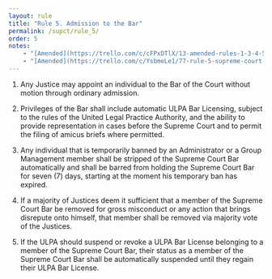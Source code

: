 ```yaml
---
layout: rule
title: "Rule 5. Admission to the Bar"
permalink: /supct/rule_5/
order: 5
notes:
    - "[Amended](https://trello.com/c/cFPxDTlX/13-amended-rules-1-3-4-5-6-7-15-25-26-27-29-32-33-34-35-38-39-43) on June 13th, 2025, to take effect on June 28th, 2025."
    - "[Amended](https://trello.com/c/YsbmeLe1/77-rule-5-supreme-court-bar-admission) prior to June 1st, 2025"
---
```


1. Any Justice may appoint an individual to the Bar of the Court without motion through ordinary admission.


2. Privileges of the Bar shall include automatic ULPA Bar Licensing, subject to the rules of the United Legal Practice Authority, and the ability to provide representation in cases before the Supreme Court and to permit the filing of amicus briefs where permitted.


3. Any individual that is temporarily banned by an Administrator or a Group Management member shall be stripped of the Supreme Court Bar automatically and shall be barred from holding the Supreme Court Bar for seven (7) days, starting at the moment his temporary ban has expired.


4. If a majority of Justices deem it sufficient that a member of the Supreme Court Bar be removed for gross misconduct or any action that brings disrepute onto himself, that member shall be removed via majority vote of the Justices.

5. If the ULPA should suspend or revoke a ULPA Bar License belonging to a member of the Supreme Court Bar, their status as a member of the Supreme Court Bar shall be automatically suspended until they regain their ULPA Bar License.
